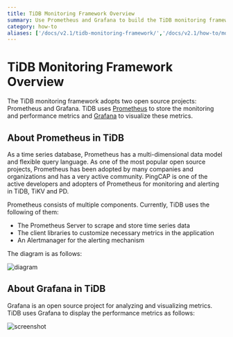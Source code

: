 ```yaml
---
title: TiDB Monitoring Framework Overview
summary: Use Prometheus and Grafana to build the TiDB monitoring framework.
category: how-to
aliases: ['/docs/v2.1/tidb-monitoring-framework/','/docs/v2.1/how-to/monitor/overview/']
---
```


# TiDB Monitoring Framework Overview

The TiDB monitoring framework adopts two open source projects: Prometheus and Grafana. TiDB uses [Prometheus](https://prometheus.io) to store the monitoring and performance metrics and [Grafana](https://grafana.com/grafana) to visualize these metrics.

## About Prometheus in TiDB

As a time series database, Prometheus has a multi-dimensional data model and flexible query language. As one of the most popular open source projects, Prometheus has been adopted by many companies and organizations and has a very active community. PingCAP is one of the active developers and adopters of Prometheus for monitoring and alerting in TiDB, TiKV and PD.

Prometheus consists of multiple components. Currently, TiDB uses the following of them:

- The Prometheus Server to scrape and store time series data
- The client libraries to customize necessary metrics in the application
- An Alertmanager for the alerting mechanism

The diagram is as follows:

![diagram](/media/prometheus-in-tidb.png)

## About Grafana in TiDB

Grafana is an open source project for analyzing and visualizing metrics. TiDB uses Grafana to display the performance metrics as follows:

![screenshot](/media/grafana-screenshot.png)
